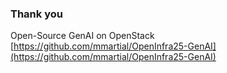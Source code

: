 ### Thank you

Open-Source GenAI on OpenStack
[https://github.com/mmartial/OpenInfra25-GenAI](https://github.com/mmartial/OpenInfra25-GenAI)
